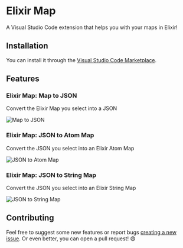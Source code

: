 # Elixir Map

A Visual Studio Code extension that helps you with your maps in Elixir!

## Installation

You can install it through the [Visual Studio Code Marketplace](https://marketplace.visualstudio.com/items?itemName=samuel-pordeus.elixir-map).

## Features

### Elixir Map: Map to JSON

Convert the Elixir Map you select into a JSON

![Map to JSON](https://media3.giphy.com/media/UqAl27QceZ1lPuLhqd/giphy.gif)

### Elixir Map: JSON to Atom Map

Convert the JSON you select into an Elixir Atom Map

![JSON to Atom Map](https://media3.giphy.com/media/YnwTPjdv5i52I4J8Di/giphy.gif)

### Elixir Map: JSON to String Map

Convert the JSON you select into an Elixir String Map

![JSON to String Map](https://media3.giphy.com/media/H7l4nQgA1sWgHYfKJA/giphy.gif)

## Contributing

Feel free to suggest some new features or report bugs [creating a new issue](https://github.com/samuelpordeus/vscode-elixir-map/issues/new).
Or even better, you can open a pull request! :smile: